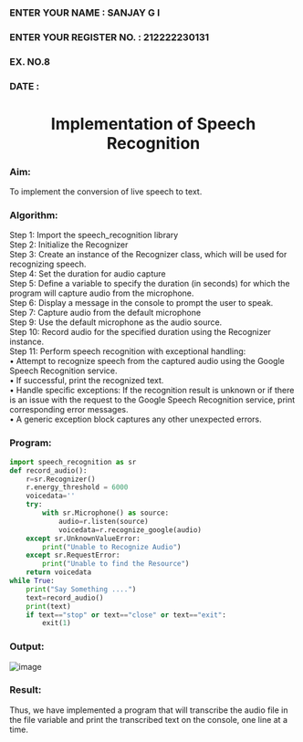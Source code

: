  <H3>ENTER YOUR NAME : SANJAY G I</H3>
<H3>ENTER YOUR REGISTER NO. : 212222230131</H3>
<H3>EX. NO.8</H3>
<H3>DATE : </H3>
<H1 ALIGN =CENTER>Implementation of Speech Recognition</H1>
<H3>Aim:</H3> 
 To implement the conversion of live speech to text.<BR>
<h3>Algorithm:</h3>
Step 1: Import the speech_recognition library<Br>
Step 2: Initialize the Recognizer<Br>
Step 3: Create an instance of the Recognizer class, which will be used for recognizing speech.<Br>
Step 4: Set the duration for audio capture<Br>
Step 5: Define a variable to specify the duration (in seconds) for which the program will capture audio from the microphone.<Br>
Step 6: Display a message in the console to prompt the user to speak.<Br>
Step 7: Capture audio from the default microphone<Br>
Step 9: Use the default microphone as the audio source.<Br>
Step 10: Record audio for the specified duration using the Recognizer instance.<Br>
Step 11: Perform speech recognition with exceptional handling:<Br>
•	Attempt to recognize speech from the captured audio using the Google Speech Recognition service.<Br>
•	If successful, print the recognized text.<Br>
•	Handle specific exceptions: If the recognition result is unknown or if there is an issue with the request to the Google Speech Recognition service, print corresponding error messages.<Br>
•	A generic exception block captures any other unexpected errors.<Br>
<H3>Program:</H3>

```python
import speech_recognition as sr
def record_audio():
    r=sr.Recognizer()
    r.energy_threshold = 6000
    voicedata=''
    try:
        with sr.Microphone() as source:
            audio=r.listen(source)
            voicedata=r.recognize_google(audio)            
    except sr.UnknownValueError:
        print("Unable to Recognize Audio")
    except sr.RequestError:
        print("Unable to find the Resource")
    return voicedata
while True:
    print("Say Something ....")
    text=record_audio()
    print(text)
    if text=="stop" or text=="close" or text=="exit":
        exit(1)
```

<H3> Output:</H3>

![image](https://github.com/user-attachments/assets/880bf9f7-fbb6-4b75-a3bb-05fc35734ccf)



<H3> Result:</H3>
Thus, we have implemented a program that will transcribe the audio file in the file variable and print the transcribed text on the console, one line at a time.
